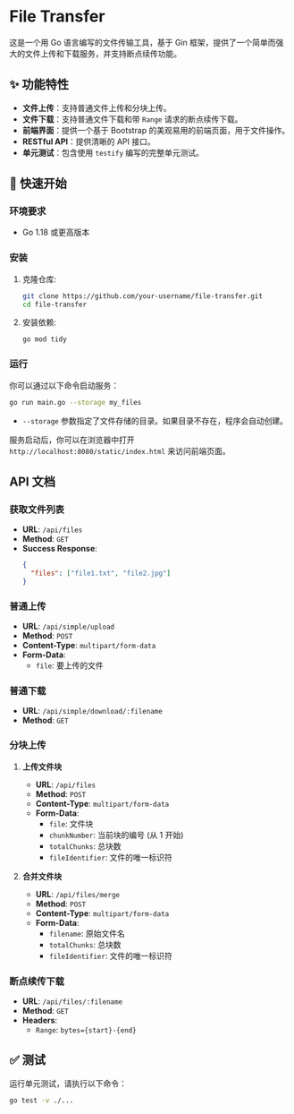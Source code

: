# File Transfer

这是一个用 Go 语言编写的文件传输工具，基于 Gin 框架，提供了一个简单而强大的文件上传和下载服务，并支持断点续传功能。

## ✨ 功能特性

- **文件上传**：支持普通文件上传和分块上传。
- **文件下载**：支持普通文件下载和带 `Range` 请求的断点续传下载。
- **前端界面**：提供一个基于 Bootstrap 的美观易用的前端页面，用于文件操作。
- **RESTful API**：提供清晰的 API 接口。
- **单元测试**：包含使用 `testify` 编写的完整单元测试。

## 🚀 快速开始

### 环境要求

- Go 1.18 或更高版本

### 安装

1. 克隆仓库:
   ```sh
   git clone https://github.com/your-username/file-transfer.git
   cd file-transfer
   ```

2. 安装依赖:
   ```sh
   go mod tidy
   ```

### 运行

你可以通过以下命令启动服务：

```sh
go run main.go --storage my_files
```

- `--storage` 参数指定了文件存储的目录。如果目录不存在，程序会自动创建。

服务启动后，你可以在浏览器中打开 `http://localhost:8080/static/index.html` 来访问前端页面。

## API 文档

### 获取文件列表

- **URL**: `/api/files`
- **Method**: `GET`
- **Success Response**:
  ```json
  {
    "files": ["file1.txt", "file2.jpg"]
  }
  ```

### 普通上传

- **URL**: `/api/simple/upload`
- **Method**: `POST`
- **Content-Type**: `multipart/form-data`
- **Form-Data**:
  - `file`: 要上传的文件

### 普通下载

- **URL**: `/api/simple/download/:filename`
- **Method**: `GET`

### 分块上传

1.  **上传文件块**
    - **URL**: `/api/files`
    - **Method**: `POST`
    - **Content-Type**: `multipart/form-data`
    - **Form-Data**:
      - `file`: 文件块
      - `chunkNumber`: 当前块的编号 (从 1 开始)
      - `totalChunks`: 总块数
      - `fileIdentifier`: 文件的唯一标识符

2.  **合并文件块**
    - **URL**: `/api/files/merge`
    - **Method**: `POST`
    - **Content-Type**: `multipart/form-data`
    - **Form-Data**:
      - `filename`: 原始文件名
      - `totalChunks`: 总块数
      - `fileIdentifier`: 文件的唯一标识符

### 断点续传下载

- **URL**: `/api/files/:filename`
- **Method**: `GET`
- **Headers**:
  - `Range`: `bytes={start}-{end}`

## ✅ 测试

运行单元测试，请执行以下命令：

```sh
go test -v ./...
```